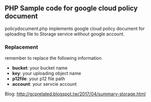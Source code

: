 ## PHP Sample code for google cloud policy document

policydocument.php implements google cloud policy document for uploading file to Storage service without google account.

### Replacement

remember to replace the following information

* **bucket**: your bucket name
* **key**: your uploading object name
* **p12file**: your p12 file path
* **account**: your servcie account 


Blog: <http://gcprelated.blogspot.tw/2017/04/summary-storage.html>

